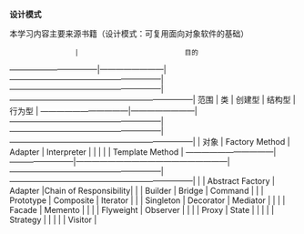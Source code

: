 ************************设计模式************************

本学习内容主要来源书籍（设计模式：可复用面向对象软件的基础）

                    |                          目的                           
———————————|————————|———————————————————|———————————————————|———————————————————————|
  范围      |  类    |     创建型         |     结构型         |    行为型               |
———————————|————————|———————————————————|———————————————————|———————————————————————|
           | 对象    | Factory Method    |   Adapter         |  Interpreter          |
           |        |                   |                   | Template Method       |
———————————|————————|———————————————————|———————————————————|———————————————————————|
           |        | Abstract Factory  |  Adapter          |Chain of Responsibility|
           |        | Builder           |  Bridge           |  Command              |
           |        | Prototype         |  Composite        |  Iterator             |
           |        | Singleton         |  Decorator        |  Mediator             |
           |        |                   |  Facade           |  Memento              |
           |        |                   |  Flyweight        |  Observer             |
           |        |                   |  Proxy            |  State                |
           |        |                   |                   |  Strategy             |
           |        |                   |                   |  Visitor              |
           









